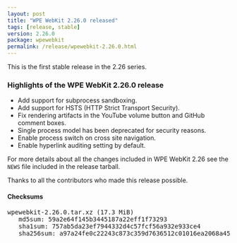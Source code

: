 ```yaml
---
layout: post
title: "WPE WebKit 2.26.0 released"
tags: [release, stable]
version: 2.26.0
package: wpewebkit
permalink: /release/wpewebkit-2.26.0.html
---
```


This is the first stable release in the 2.26 series.

### Highlights of the WPE WebKit 2.26.0 release

- Add support for subprocess sandboxing.
- Add support for HSTS (HTTP Strict Transport Security).
- Fix rendering artifacts in the YouTube volume button and GitHub comment boxes.
- Single process model has been deprecated for security reasons.
- Enable process switch on cross site navigation.
- Enable hyperlink auditing setting by default.

For more details about all the changes included in WPE WebKit 2.26 see
the `NEWS` file included in the release tarball.

Thanks to all the contributors who made this release possible.

#### Checksums

<pre>
wpewebkit-2.26.0.tar.xz (17.3 MiB)
   md5sum: 59a2e64f145b3445187a22eff1f73293
   sha1sum: 757ab5da23ef7944332d4c57fcf56a932e933ce4
   sha256sum: a97a24fe0c22243c873c359d7636512c01016ea2068a457ba651040f1a07ee3e
</pre>
